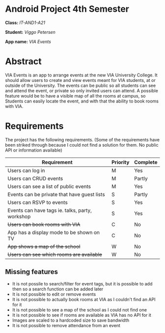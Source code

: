 # Android Project 4th Semester
**Class:** _IT-AND1-A21_

**Student:** _Viggo Petersen_

**App name:** _VIA Events_

# Abstract
VIA Events is an app to arrange events at the new VIA University College. It should allow users to create and view events meant for VIA students, at or outside of the University. The events can be public so all students can see and attend the event, or private so only invited users can attend. A possible feature would be to have a visible map of all the rooms at campus, so Students can easily locate the event, and with that the ability to book rooms with VIA.

# Requirements
The project has the following requirements.
(Some of the requirements have been striked through because I could not find a solution for them. No public API or information available)

| Requirement | Priority | Complete |
|-------------|----------|----------|
| Users can log in| M | Yes |
| Users can CRUD events | M | Partly |
| Users can see a list of public events | M | Yes |
| Events can be private that have guest lists | S | Partly |
| Users can RSVP to events | S | Yes |
| Events can have tags ie. talks, party, workshop | S | Yes |
| ~~Users can book rooms with VIA~~ | C | No |
| App has a display mode to be shown on TV | C | No |
| ~~App shows a map of the school~~ | W | No |
| ~~Users can see which rooms are available~~ | W | No |

## Missing features
* It is not possile to search/filter for event tags, but it is possible to add then so a search function can be added later
* It is not possible to edit or remove events
* It is not possible to actually book rooms at VIA as I couldn't find an API for it
* It is not possible to see a map of the school as I could not find one
* It is not possible to see if rooms are available as VIA has no API for it
* Images are scaled to a hardcoded size to save bandwidth
* It is not possible to remove attendance from an event
